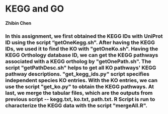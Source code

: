 # KEGG and GO

#### Zhibin Chen

### In this assignment, we first obtained the KEGG IDs with UniProt ID using the script “getOneKegg.sh". After having the KEGG IDs, we used it to find the KO with "getOneKo.sh". Having the KEGG Orthology database ID, we can get the KEGG pathways associated with a KEGG ortholog by "getOnePath.sh". The script "getPathDesc.sh" helps to get all KO pathways' KEGG pathway descriptions. "get_kegg_ids.py" script specifies independent species KO entries. With the KO entries, we can use the script "get_ko.py" to obtain the KEGG pathways. At last, we merge the tabular files, which are the outputs from previous script -- kegg.txt, ko.txt, path.txt. R Script is run to characterize the KEGG data with the script "mergeAll.R".
